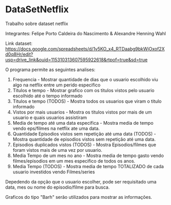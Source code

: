 # DataSetNetflix
Trabalho sobre dataset netflix 


Integrantes: Felipe Porto Caldeira do Nascimento & Alexandre Henning Wahl

Link dataset: https://docs.google.com/spreadsheets/d/1v5KO_x4_RTDaabg9bkWjOxof2Xd0q8Hr/edit?usp=drive_link&ouid=115310313607595922618&rtpof=true&sd=true

O programa permite as seguintes analises:

  1. Frequencia - Mostrar quantidade de dias que o usuario escolhido viu algo na netflix entre um perido especifico
  2. Titulos e tempo - Mostrar grafico com os titulos vistos pelo usuario escolhido até o tempo informado
  3. Titulos e tempo (TODOS) - Mostra todos os usuarios que viram o titulo informado
  4. Vistos por mais usuarios - Mostra os titulos vistos por mais de um usuario e quais usuarios assistiram
  5. Media de tempo até uma data especifica - Mostra media de tempo vendo eps/filmes na netflix ate uma data.
  6. Quantidade Episodios vistos sem repetição até uma data (TODOS) - Mostra quantidade de episodios vistos sem repetição até uma data.
  7. Episodios duplicados vistos (TODOS) - Mostra Episodios/filmes que foram vistos mais de uma vez por usuario.
  8. Media Tempo de um mes no ano - Mostra media de tempo gasto vendo filmes/episodios em um mes especifico de todos os anos.
  9. Media Tempo (TODOS) - Mostra media de tempo TOTALIZADO de cada usuario investidos vendo Filmes/series


Depedendo da opção que o usuario escolher, pode ser requisitado uma data, mes ou nome do episodio/filme para busca.

Graficos do tipo "Barh" serão utilizados para mostrar as informações.
